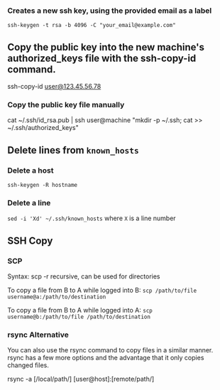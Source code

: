 ### Creates a new ssh key, using the provided email as a label
`ssh-keygen -t rsa -b 4096 -C "your_email@example.com"`

## Copy the public key into the new machine's authorized_keys file with the ssh-copy-id command.
ssh-copy-id user@123.45.56.78

### Copy the public key file manually
cat ~/.ssh/id_rsa.pub | ssh user@machine "mkdir -p ~/.ssh; cat >> ~/.ssh/authorized_keys"

## Delete lines from `known_hosts`

### Delete a host
`ssh-keygen -R hostname`

### Delete a line
`sed -i 'Xd' ~/.ssh/known_hosts` where `X` is a line number

## SSH Copy

### SCP

Syntax:
scp <source> <destination>
-r recursive, can be used for directories

To copy a file from B to A while logged into B:
`scp /path/to/file username@a:/path/to/destination`

To copy a file from B to A while logged into A:
`scp username@b:/path/to/file /path/to/destination`

### rsync Alternative
You can also use the rsync command to copy files in a similar manner. rsync has a few more options and the advantage that it only copies changed files.

rsync -a [/local/path/] [user@host]:[remote/path/]

